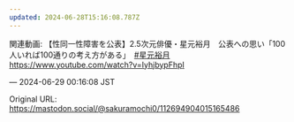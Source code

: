 ```yaml
---
updated: 2024-06-28T15:16:08.787Z
---
```


<p>関連動画: 【性同一性障害を公表】2.5次元俳優・星元裕月　公表への思い「100人いれば100通りの考え方がある」　<a href="https://mastodon.social/tags/%E6%98%9F%E5%85%83%E8%A3%95%E6%9C%88" class="mention hashtag" rel="tag">#<span>星元裕月</span></a> <a href="https://www.youtube.com/watch?v=IyhjbypFhpI" target="_blank" rel="nofollow noopener noreferrer" translate="no"><span class="invisible">https://www.</span><span class="ellipsis">youtube.com/watch?v=IyhjbypFhp</span><span class="invisible">I</span></a></p>

&mdash; 2024-06-29 00:16:08 JST

Original URL: https://mastodon.social/@sakuramochi0/112694904015165486
